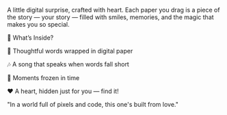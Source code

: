 A little digital surprise, crafted with heart.
Each paper you drag is a piece of the story — your story — filled with smiles, memories, and the magic that makes you so special.

🌟 What’s Inside?

💌 Thoughtful words wrapped in digital paper

🎶 A song that speaks when words fall short

📸 Moments frozen in time

❤️ A heart, hidden just for you — find it!

"In a world full of pixels and code, this one's built from love."